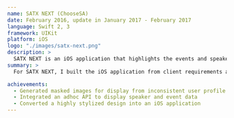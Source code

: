 ```yaml
---
name: SATX NEXT (ChooseSA)
date: February 2016, update in January 2017 - February 2017
language: Swift 2, 3
framework: UIKit
platform: iOS
logo: "./images/satx-next.png"
description: >
  SATX NEXT is an iOS application that highlights the events and speakers for the Casa San Antonio station at SXSW 2016, 2017. SATX Next was rebranded from ChooseSA in 2017.
summary: >
  For SATX NEXT, I built the iOS application from client requirements and was the principle contact for the project.

achievements:
  - Generated masked images for display from inconsistent user profile images
  - Integrated an adhoc API to display speaker and event data
  - Converted a highly stylized design into an iOS application
---
```

